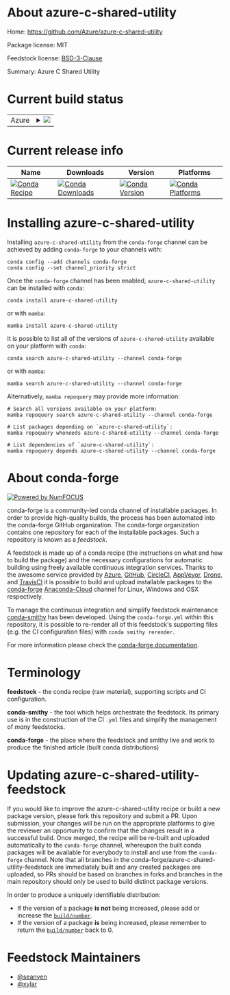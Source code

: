 About azure-c-shared-utility
============================

Home: https://github.com/Azure/azure-c-shared-utility

Package license: MIT

Feedstock license: [BSD-3-Clause](https://github.com/conda-forge/azure-c-shared-utility-feedstock/blob/main/LICENSE.txt)

Summary: Azure C Shared Utility


Current build status
====================


<table>
    
  <tr>
    <td>Azure</td>
    <td>
      <details>
        <summary>
          <a href="https://dev.azure.com/conda-forge/feedstock-builds/_build/latest?definitionId=9381&branchName=main">
            <img src="https://dev.azure.com/conda-forge/feedstock-builds/_apis/build/status/azure-c-shared-utility-feedstock?branchName=main">
          </a>
        </summary>
        <table>
          <thead><tr><th>Variant</th><th>Status</th></tr></thead>
          <tbody><tr>
              <td>linux_64</td>
              <td>
                <a href="https://dev.azure.com/conda-forge/feedstock-builds/_build/latest?definitionId=9381&branchName=main">
                  <img src="https://dev.azure.com/conda-forge/feedstock-builds/_apis/build/status/azure-c-shared-utility-feedstock?branchName=main&jobName=linux&configuration=linux_64_" alt="variant">
                </a>
              </td>
            </tr><tr>
              <td>osx_64</td>
              <td>
                <a href="https://dev.azure.com/conda-forge/feedstock-builds/_build/latest?definitionId=9381&branchName=main">
                  <img src="https://dev.azure.com/conda-forge/feedstock-builds/_apis/build/status/azure-c-shared-utility-feedstock?branchName=main&jobName=osx&configuration=osx_64_" alt="variant">
                </a>
              </td>
            </tr><tr>
              <td>win_64</td>
              <td>
                <a href="https://dev.azure.com/conda-forge/feedstock-builds/_build/latest?definitionId=9381&branchName=main">
                  <img src="https://dev.azure.com/conda-forge/feedstock-builds/_apis/build/status/azure-c-shared-utility-feedstock?branchName=main&jobName=win&configuration=win_64_" alt="variant">
                </a>
              </td>
            </tr>
          </tbody>
        </table>
      </details>
    </td>
  </tr>
</table>

Current release info
====================

| Name | Downloads | Version | Platforms |
| --- | --- | --- | --- |
| [![Conda Recipe](https://img.shields.io/badge/recipe-azure--c--shared--utility-green.svg)](https://anaconda.org/conda-forge/azure-c-shared-utility) | [![Conda Downloads](https://img.shields.io/conda/dn/conda-forge/azure-c-shared-utility.svg)](https://anaconda.org/conda-forge/azure-c-shared-utility) | [![Conda Version](https://img.shields.io/conda/vn/conda-forge/azure-c-shared-utility.svg)](https://anaconda.org/conda-forge/azure-c-shared-utility) | [![Conda Platforms](https://img.shields.io/conda/pn/conda-forge/azure-c-shared-utility.svg)](https://anaconda.org/conda-forge/azure-c-shared-utility) |

Installing azure-c-shared-utility
=================================

Installing `azure-c-shared-utility` from the `conda-forge` channel can be achieved by adding `conda-forge` to your channels with:

```
conda config --add channels conda-forge
conda config --set channel_priority strict
```

Once the `conda-forge` channel has been enabled, `azure-c-shared-utility` can be installed with `conda`:

```
conda install azure-c-shared-utility
```

or with `mamba`:

```
mamba install azure-c-shared-utility
```

It is possible to list all of the versions of `azure-c-shared-utility` available on your platform with `conda`:

```
conda search azure-c-shared-utility --channel conda-forge
```

or with `mamba`:

```
mamba search azure-c-shared-utility --channel conda-forge
```

Alternatively, `mamba repoquery` may provide more information:

```
# Search all versions available on your platform:
mamba repoquery search azure-c-shared-utility --channel conda-forge

# List packages depending on `azure-c-shared-utility`:
mamba repoquery whoneeds azure-c-shared-utility --channel conda-forge

# List dependencies of `azure-c-shared-utility`:
mamba repoquery depends azure-c-shared-utility --channel conda-forge
```


About conda-forge
=================

[![Powered by
NumFOCUS](https://img.shields.io/badge/powered%20by-NumFOCUS-orange.svg?style=flat&colorA=E1523D&colorB=007D8A)](https://numfocus.org)

conda-forge is a community-led conda channel of installable packages.
In order to provide high-quality builds, the process has been automated into the
conda-forge GitHub organization. The conda-forge organization contains one repository
for each of the installable packages. Such a repository is known as a *feedstock*.

A feedstock is made up of a conda recipe (the instructions on what and how to build
the package) and the necessary configurations for automatic building using freely
available continuous integration services. Thanks to the awesome service provided by
[Azure](https://azure.microsoft.com/en-us/services/devops/), [GitHub](https://github.com/),
[CircleCI](https://circleci.com/), [AppVeyor](https://www.appveyor.com/),
[Drone](https://cloud.drone.io/welcome), and [TravisCI](https://travis-ci.com/)
it is possible to build and upload installable packages to the
[conda-forge](https://anaconda.org/conda-forge) [Anaconda-Cloud](https://anaconda.org/)
channel for Linux, Windows and OSX respectively.

To manage the continuous integration and simplify feedstock maintenance
[conda-smithy](https://github.com/conda-forge/conda-smithy) has been developed.
Using the ``conda-forge.yml`` within this repository, it is possible to re-render all of
this feedstock's supporting files (e.g. the CI configuration files) with ``conda smithy rerender``.

For more information please check the [conda-forge documentation](https://conda-forge.org/docs/).

Terminology
===========

**feedstock** - the conda recipe (raw material), supporting scripts and CI configuration.

**conda-smithy** - the tool which helps orchestrate the feedstock.
                   Its primary use is in the construction of the CI ``.yml`` files
                   and simplify the management of *many* feedstocks.

**conda-forge** - the place where the feedstock and smithy live and work to
                  produce the finished article (built conda distributions)


Updating azure-c-shared-utility-feedstock
=========================================

If you would like to improve the azure-c-shared-utility recipe or build a new
package version, please fork this repository and submit a PR. Upon submission,
your changes will be run on the appropriate platforms to give the reviewer an
opportunity to confirm that the changes result in a successful build. Once
merged, the recipe will be re-built and uploaded automatically to the
`conda-forge` channel, whereupon the built conda packages will be available for
everybody to install and use from the `conda-forge` channel.
Note that all branches in the conda-forge/azure-c-shared-utility-feedstock are
immediately built and any created packages are uploaded, so PRs should be based
on branches in forks and branches in the main repository should only be used to
build distinct package versions.

In order to produce a uniquely identifiable distribution:
 * If the version of a package **is not** being increased, please add or increase
   the [``build/number``](https://docs.conda.io/projects/conda-build/en/latest/resources/define-metadata.html#build-number-and-string).
 * If the version of a package **is** being increased, please remember to return
   the [``build/number``](https://docs.conda.io/projects/conda-build/en/latest/resources/define-metadata.html#build-number-and-string)
   back to 0.

Feedstock Maintainers
=====================

* [@seanyen](https://github.com/seanyen/)
* [@xylar](https://github.com/xylar/)

